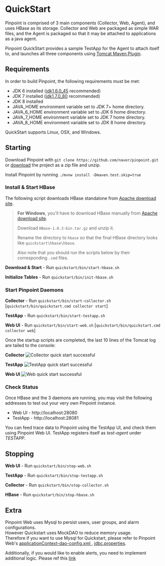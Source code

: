 # QuickStart
Pinpoint is comprised of 3 main components (Collector, Web, Agent), and uses HBase as its storage. Collector and Web are packaged as simple WAR files, and the Agent is packaged so that it may be attached to applications as a java agent.

Pinpoint QuickStart provides a sample TestApp for the Agent to attach itself to, and launches all three components using [Tomcat Maven Plugin](http://tomcat.apache.org/maven-plugin.html).

## Requirements
In order to build Pinpoint, the following requirements must be met:

* JDK 6 installed ([jdk1.6.0_45](http://www.oracle.com/technetwork/java/javase/downloads/java-archive-downloads-javase6-419409.html#jdk-6u45-oth-JPR) recommended)
* JDK 7 installed ([jdk1.7.0_80](http://www.oracle.com/technetwork/java/javase/downloads/java-archive-downloads-javase7-521261.html#jdk-7u80-oth-JPR) recommended)
* JDK 8 installed
* JAVA_HOME environment variable set to JDK 7+ home directory.
* JAVA_6_HOME environment variable set to JDK 6 home directory.
* JAVA_7_HOME environment variable set to JDK 7 home directory.
* JAVA_8_HOME environment variable set to JDK 8 home directory.

QuickStart supports Linux, OSX, and Windows.


## Starting 
Download Pinpoint with `git clone https://github.com/naver/pinpoint.git` or [download](https://github.com/naver/pinpoint/archive/master.zip) the project as a zip file and unzip.

Install Pinpoint by running `./mvnw install -Dmaven.test.skip=true`

### Install & Start HBase

The following script downloads HBase standalone from [Apache download site](http://apache.mirror.cdnetworks.com/hbase/).

> **For Windows**, you'll have to download HBase manually from [Apache download site](http://apache.mirror.cdnetworks.com/hbase/).
> 
> Download `HBase-1.0.3-bin.tar.gz` and unzip it.
> 
> Rename the directory to `hbase` so that the final HBase directory looks like `quickstart\hbase\hbase`.
> 
> Also note that you should run the scripts below by their corresponding `.cmd` files.

**Download & Start** - Run `quickstart/bin/start-hbase.sh`

**Initialize Tables** - Run `quickstart/bin/init-hbase.sh`

### Start Pinpoint Daemons

**Collector** - Run `quickstart/bin/start-collector.sh` [`quickstart/bin/quickstart.cmd collector start`]

**TestApp** - Run `quickstart/bin/start-testapp.sh`

**Web UI** - Run `quickstart/bin/start-web.sh` [`quickstart/bin/quickstart.cmd collector web`]


Once the startup scripts are completed, the last 10 lines of the Tomcat log are tailed to the console:

**Collector** ![Collector quick start successful](../doc/img/ss_quickstart-collector-log.png)

**TestApp** ![TestApp quick start successful](../doc/img/ss_quickstart-testapp-log.png)

**Web UI** ![Web quick start successful](../doc/img/ss_quickstart-web-log.png)

### Check Status
Once HBase and the 3 daemons are running, you may visit the following addresses to test out your very own Pinpoint instance.

* Web UI - http://localhost:28080
* TestApp - http://localhost:28081

You can feed trace data to Pinpoint using the TestApp UI, and check them using Pinpoint Web UI. TestApp registers itself as *test-agent* under *TESTAPP*.


## Stopping

**Web UI** - Run `quickstart/bin/stop-web.sh`

**TestApp** - Run `quickstart/bin/stop-testapp.sh`

**Collector** - Run `quickstart/bin/stop-collector.sh`

**HBase** - Run `quickstart/bin/stop-hbase.sh`

## Extra

Pinpoint Web uses Mysql to persist users, user groups, and alarm configurations.<br/>
However Quickstart uses MockDAO to reduce memory usage.<br/>
Therefore if you want to use Mysql for Quickstart, please refer to Pinpoint Web's [applicationContext-dao-config.xml
](../web/src/main/resources/applicationContext-dao-config.xml
), [jdbc.properties](../web/src/main/resources/jdbc.properties).

Additionally, if you would like to enable alerts, you need to implement additional logic. Please ref this [link](../doc/alarm.md)
